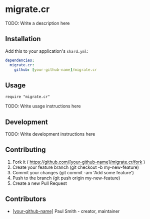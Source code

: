 # migrate.cr

TODO: Write a description here

## Installation


Add this to your application's `shard.yml`:

```yaml
dependencies:
  migrate.cr:
    github: [your-github-name]/migrate.cr
```


## Usage


```crystal
require "migrate.cr"
```


TODO: Write usage instructions here

## Development

TODO: Write development instructions here

## Contributing

1. Fork it ( https://github.com/[your-github-name]/migrate.cr/fork )
2. Create your feature branch (git checkout -b my-new-feature)
3. Commit your changes (git commit -am 'Add some feature')
4. Push to the branch (git push origin my-new-feature)
5. Create a new Pull Request

## Contributors

- [[your-github-name]](https://github.com/[your-github-name]) Paul Smith - creator, maintainer
